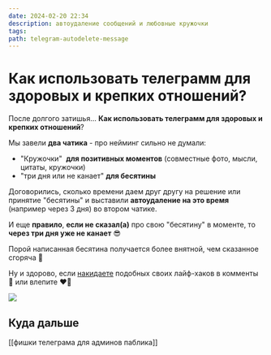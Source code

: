 ```yaml
---
date: 2024-02-20 22:34
description: автоудаление сообщений и любовные кружочки
tags: 
path: telegram-autodelete-message
---
```

# Как использовать телеграмм для здоровых и крепких отношений?

После долгого затишья... **Как использовать телеграмм для здоровых и крепких отношений**? 

Мы завели **два чатика** - про нейминг сильно не думали:
- "Кружочки"  **для позитивных моментов** (совместные фото, мысли, цитаты, кружочки)
- "три дня или не канает" **для бесятины**

Договорились, сколько времени даем друг другу на решение или принятие "бесятины" и выставили **автоудаление на это время** (например через 3 дня) во втором чатике.

И еще **правило**, **если не сказал(а)** про свою "бесятину" в моменте, то **через три дня уже не канает** 😎 

Порой написанная бесятина получается более внятной, чем сказанное сгоряча 🚀 

Ну и здорово, если [накидаете](https://t.me/serg_popyvanov_blog/45) подобных своих лайф-хаков в комменты 🙏 или влепите ❤‍🔥

![](https://habrastorage.org/webt/kq/uw/no/kquwnopp4trwmeoruxusmmg6fra.jpeg)

## Куда дальше

[[фишки телеграма для админов паблика]]